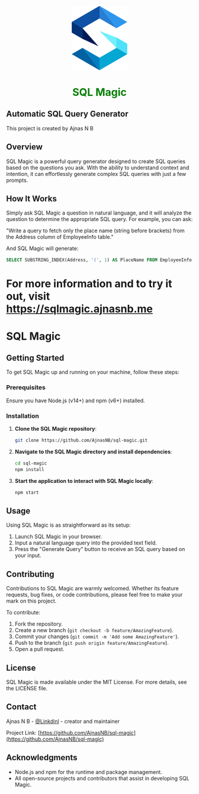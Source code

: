 <p align="center">
  <img src="./src/assets/logo.png" alt="Project Logo" width="150px">
</p>

<h1 align="center" style="color:green;">SQL Magic</h1>

## Automatic SQL Query Generator

This project is created by Ajnas N B

## Overview

SQL Magic is a powerful query generator designed to create SQL queries based on the questions you ask. With the ability to understand context and intention, it can effortlessly generate complex SQL queries with just a few prompts.

## How It Works

Simply ask SQL Magic a question in natural language, and it will analyze the question to determine the appropriate SQL query. For example, you can ask:

"Write a query to fetch only the place name (string before brackets) from the Address column of EmployeeInfo table."

And SQL Magic will generate:

```sql
SELECT SUBSTRING_INDEX(Address, '(', 1) AS PlaceName FROM EmployeeInfo;
```
# For more information and to try it out, visit https://sqlmagic.ajnasnb.me


# SQL Magic

## Getting Started

To get SQL Magic up and running on your machine, follow these steps:

### Prerequisites

Ensure you have Node.js (v14+) and npm (v6+) installed.

### Installation

1. **Clone the SQL Magic repository**:

    ```bash
    git clone https://github.com/AjnasNB/sql-magic.git
    ```

2. **Navigate to the SQL Magic directory and install dependencies**:

    ```bash
    cd sql-magic
    npm install
    ```

3. **Start the application to interact with SQL Magic locally**:

    ```bash
    npm start
    ```

## Usage

Using SQL Magic is as straightforward as its setup:

1. Launch SQL Magic in your browser.
2. Input a natural language query into the provided text field.
3. Press the "Generate Query" button to receive an SQL query based on your input.

## Contributing

Contributions to SQL Magic are warmly welcomed. Whether its feature requests, bug fixes, or code contributions, please feel free to make your mark on this project.

To contribute:

1. Fork the repository.
2. Create a new branch (`git checkout -b feature/AmazingFeature`).
3. Commit your changes (`git commit -m 'Add some AmazingFeature'`).
4. Push to the branch (`git push origin feature/AmazingFeature`).
5. Open a pull request.

## License

SQL Magic is made available under the MIT License. For more details, see the LICENSE file.

## Contact

Ajnas N B - [@Linkdinl](https://www.linkedin.com/in/ajnasnb/) - creator and maintainer

Project Link: [https://github.com/AjnasNB/sql-magic](https://github.com/AjnasNB/sql-magic)

## Acknowledgments

- Node.js and npm for the runtime and package management.
- All open-source projects and contributors that assist in developing SQL Magic.
